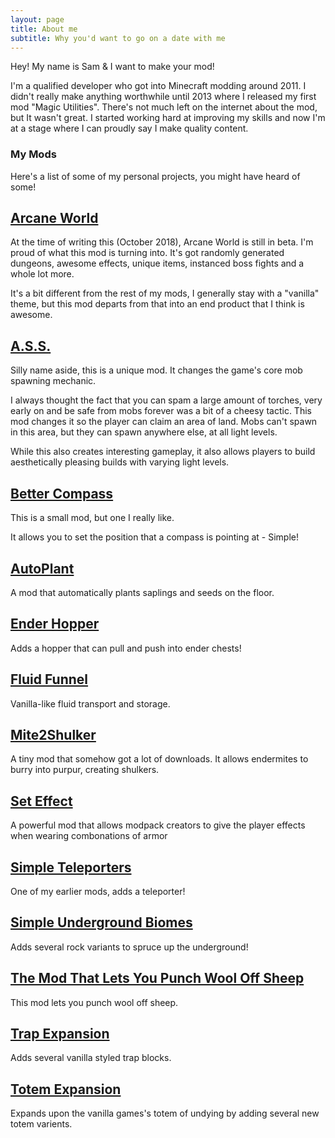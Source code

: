 ```yaml
---
layout: page
title: About me
subtitle: Why you'd want to go on a date with me
---
```


Hey! My name is Sam & I want to make your mod!

I'm a qualified developer who got into Minecraft modding around 2011. I didn't really make anything worthwhile until 2013 where I released my first mod "Magic Utilities". There's not much left on the internet about the mod, but It wasn't great. I started working hard at improving my skills and now I'm at a stage where I can proudly say I make quality content.

### My Mods

Here's a list of some of my personal projects, you might have heard of some!

## [Arcane World](https://minecraft.curseforge.com/projects/arcane-world)

At the time of writing this (October 2018), Arcane World is still in beta. I'm proud of what this mod is turning into.
It's got randomly generated dungeons, awesome effects, unique items, instanced boss fights and a whole lot more.

It's a bit different from the rest of my mods, I generally stay with a "vanilla" theme, but this mod departs from that into an end product that I think is awesome.

## [A.S.S.](https://minecraft.curseforge.com/projects/ass)

Silly name aside, this is a unique mod. It changes the game's core mob spawning mechanic.

I always thought the fact that you can spam a large amount of torches, very early on and be safe from mobs forever was a bit of a cheesy tactic.
This mod changes it so the player can claim an area of land. Mobs can't spawn in this area, but they can spawn anywhere else, at all light levels.

While this also creates interesting gameplay, it also allows players to build aesthetically pleasing builds with varying light levels.

## [Better Compass](https://minecraft.curseforge.com/projects/better-compass)

This is a small mod, but one I really like. 

It allows you to set the position that a compass is pointing at - Simple!

## [AutoPlant](https://minecraft.curseforge.com/projects/autoplant)

A mod that automatically plants saplings and seeds on the floor.

## [Ender Hopper](https://minecraft.curseforge.com/projects/ender-hopper)

Adds a hopper that can pull and push into ender chests!

## [Fluid Funnel](https://minecraft.curseforge.com/projects/fluid-funnel)

Vanilla-like fluid transport and storage.

## [Mite2Shulker](https://minecraft.curseforge.com/projects/mite2shulker)

A tiny mod that somehow got a lot of downloads. It allows endermites to burry into purpur, creating shulkers.

## [Set Effect](https://minecraft.curseforge.com/projects/set-effect)

A powerful mod that allows modpack creators to give the player effects when wearing combonations of armor

## [Simple Teleporters](https://minecraft.curseforge.com/projects/simple-teleporters)

One of my earlier mods, adds a teleporter!

## [Simple Underground Biomes](https://minecraft.curseforge.com/projects/simple-underground-biomes)

Adds several rock variants to spruce up the underground!

## [The Mod That Lets You Punch Wool Off Sheep](https://minecraft.curseforge.com/projects/the-mod-that-lets-you-punch-wool-off-sheep)

This mod lets you punch wool off sheep.

## [Trap Expansion](https://minecraft.curseforge.com/projects/trap-expansion)

Adds several vanilla styled trap blocks.

## [Totem Expansion](https://minecraft.curseforge.com/projects/totem-expansion)

Expands upon the vanilla games's totem of undying by adding several new totem varients.